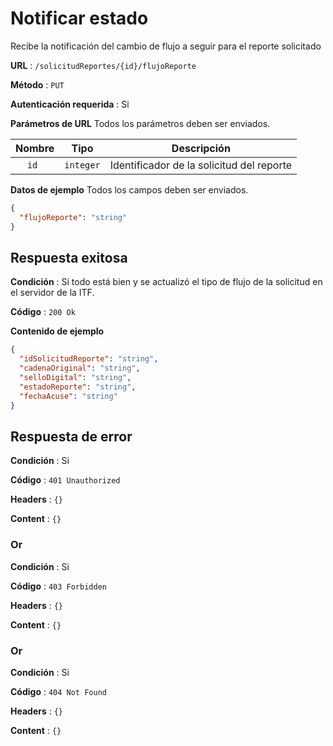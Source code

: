 # Notificar estado

Recibe la notificación del cambio de flujo a seguir para el reporte solicitado

**URL** : `/solicitudReportes/{id}/flujoReporte`

**Método** : `PUT`

**Autenticación requerida** : Si

**Parámetros de URL** Todos los parámetros deben ser enviados.

| Nombre|Tipo|Descripción|
| :--: |:--:| :--:|
| ```id ```| ```integer``` |Identificador de la solicitud del reporte|

**Datos de ejemplo** Todos los campos deben ser enviados.

```json
{
  "flujoReporte": "string"
}
```

## Respuesta exitosa

**Condición** : Si todo está bien y se actualizó el tipo de flujo de la solicitud en el servidor de la ITF.

**Código** : `200 Ok`

**Contenido de ejemplo**

```json
{
  "idSolicitudReporte": "string",
  "cadenaOriginal": "string",
  "selloDigital": "string",
  "estadoReporte": "string",
  "fechaAcuse": "string"
}
```

## Respuesta de error

**Condición** : Si

**Código** : `401 Unauthorized`

**Headers** : `{}`

**Content** : `{}`

### Or

**Condición** : Si

**Código** : `403 Forbidden`

**Headers** : `{}`

**Content** : `{}`

### Or

**Condición** : Si

**Código** : `404 Not Found`

**Headers** : `{}`

**Content** : `{}`